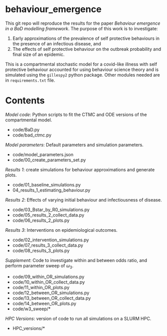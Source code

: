 # behaviour_emergence

This git repo will reproduce the results for the paper *Behaviour emergence in a BaD modelling framework*.  The purpose of this work is to investigate:

1. Early approximations of the prevalence of self protective behaviours in the presence of an infectious disease, and
2. The effects of self protective behaviour on the outbreak probability and final size of an epidemic.

This is a compartmental stochastic model for a covid-like illness with self protective behaviour accounted for using behaviour science theory and is simulated using the `gillespy2` python package.  Other modules needed are in `requirements.txt` file.


# Contents

*Model code*: Python scripts to fit the CTMC and ODE versions of the compartmental model. 

- code/BaD.py
- code/bad_ctmc.py

*Model parameters*: Default parameters and simulation parameters.

- code/model_parameters.json
- code/00_create_parameters_set.py

*Results 1*: create simulations for behaviour approximations and generate plots.

- code/01_baseline_simulations.py
- 04_results_1_estimating_behaviour.py

*Results 2*: Effects of varying initial behaviour and infectiousness of disease.

- code/03_Bstar_by_R0_simulations.py
- code/05_results_2_collect_data.py
- code/06_results_2_plots.py

*Results 3*: Interventions on epidemiological outcomes.

- code/02_intervention_simulations.py
- code/07_results_3_collect_data.py
- code/08_results_3_plots.py

*Supplement*: Code to investigate within and between odds ratio, and perform parameter sweep of $\omega_3$.

- code/09_within_OR_simulations.py
- code/10_within_OR_collect_data.py
- code/11_within_OR_plots.py
- code/12_between_OR_simulations.py
- code/13_between_OR_collect_data.py
- code/14_between_OR_plots.py
- code/w3_sweep/*

*HPC Versions*: version of code to run all simulations on a SLURM HPC.

- HPC_versions/*
